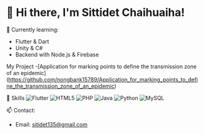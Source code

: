 # 👋 Hi there, I'm Sittidet Chaihuaiha!

🌱 Currently learning:
- Flutter & Dart
- Unity & C#
- Backend with Node.js & Firebase

My Project
-[Application for marking points to define the transmission zone of an epidemic]
(https://github.com/nongbank15789/Application_for_marking_points_to_define_the_transmission_zone_of_an_epidemic)

🔧 Skills
![Flutter](https://img.shields.io/badge/Flutter-02569B?style=flat&logo=flutter&logoColor=white)
![HTML5](https://img.shields.io/badge/HTML5-E34F26?style=flat&logo=html5&logoColor=white)
![PHP](https://img.shields.io/badge/PHP-777BB4?style=flat&logo=php&logoColor=white)
![Java](https://img.shields.io/badge/Java-007396?style=flat&logo=java&logoColor=white)
![Python](https://img.shields.io/badge/Python-3776AB?style=flat&logo=python&logoColor=white)
![MySQL](https://img.shields.io/badge/MySQL-4479A1?style=flat&logo=mysql&logoColor=white)

📫 Contact:
- Email: sitidet135@gmail.com
